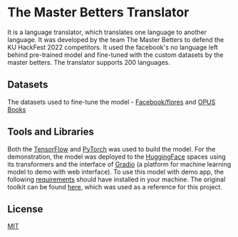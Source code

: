 # The Master Betters Translator

It is a language translator, which translates one language to another language. It was developed by the team The Master Betters to defend the KU HackFest 2022 competitors. It used the facebook's no language left behind pre-trained model and fine-tuned with the custom datasets by the master betters. The translator supports 200 languages.

## Datasets

The datasets used to fine-tune the model - [Facebook/flores](https://huggingface.co/datasets/facebook/flores) and [OPUS Books](https://huggingface.co/datasets/opus_books)

## Tools and Libraries

Both the [TensorFlow](https://www.tensorflow.org/) and [PyTorch](https://pytorch.org/) was used to build the model. For the demonstration, the model was deployed to the [HuggingFace](https://huggingface.co/) spaces using its transformers and the interface of [Gradio](https://gradio.app/) (a platform for machine learning model to demo with web interface). To use this model with demo app, the following [requirements](https://github.com/dipeshbabu/translator/blob/main/app/requirements.txt) should have installed in your machine. The original toolkit can be found [here](https://github.com/facebookresearch/fairseq), which was used as a reference for this project.

## License

[MIT](https://choosealicense.com/lincenses/mit/)
